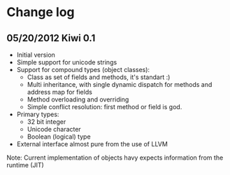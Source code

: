 Change log
==========

05/20/2012 Kiwi 0.1
-------------------
* Initial version
* Simple support for unicode strings
* Support for compound types (object classes):
    * Class as set of fields and methods, it's standart :)
    * Multi inheritance, with single dynamic dispatch for methods and address map for fields
    * Method overloading and overriding
    * Simple conflict resolution: first method or field is god.
* Primary types:
    * 32 bit integer
    * Unicode character
    * Boolean (logical) type
* External interface almost pure from the use of LLVM

Note: Сurrent implementation of objects havy expects information from the runtime (JIT)
